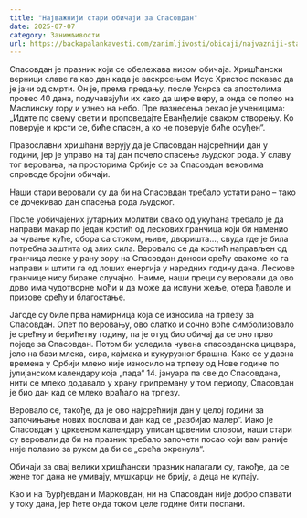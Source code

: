 ```yaml
---
title: "Најважнији стари обичаји за Спасовдан"
date: 2025-07-07
category: Занимљивости
url: https://backapalankavesti.com/zanimljivosti/obicaji/najvazniji-stari-obicaji-za-spasovdan/
---
```


Спасовдан је празник који се обележава низом обичаја. Хришћански верници славе га као дан када је васкрсењем Исус Христос показао да је јачи од смрти. Он је, према предању, после Ускрса са апостолима провео 40 дана, подучавајући их како да шире веру, а онда се попео на Маслинску гору и узнео на небо. Пре вазнесења рекао је ученицима: „Идите по свему свети и проповедајте Еванђелије сваком створењу. Ко поверује и крсти се, биће спасен, а ко не поверује биће осуђен“.

Православни хришћани верују да је Спасовдан најсрећнији дан у години, јер је управо на тај дан почело спасење људског рода. У славу тог веровања, на просторима Србије се за Спасовдан вековима спроводе бројни обичаји.

Наши стари веровали су да би на Спасовдан требало устати рано – тако се дочекивао дан спасења рода људског.

После уобичајених јутарњих молитви свако од укућана требало је да направи макар по један крстић од лескових гранчица који би наменио за чување куће, обора са стоком, њиве, дворишта…, свуда где је била потребна заштита од злих сила. Веровало се да крстић направљен од гранчица леске у рану зору на Спасовдан доноси срећу свакоме ко га направи и штити га од лоших енергија у наредних годину дана. Лескове гранчице нису биране случајно. Наиме, наши преци су веровали да ово дрво има чудотворне моћи и да може да испуни жеље, отера ђаволе и призове срећу и благостање.

Јагоде су биле прва намирница која се износила на трпезу за Спасовдан. Опет по веровању, ово слатко и сочно воће симболизовало је срећну и берићетну годину, па је отуд био обичај да се оно прво поједе за Спасовдан. Потом би уследила чувена спасовданска цицвара, јело на бази млека, сира, кајмака и кукурузног брашна. Како се у давна времена у Србији млеко није износило на трпезу од Нове године по јулијанском календару која „пада“ 14. јануара па све до Спасовдана, нити се млеко додавало у храну припреману у том периоду, Спасовдан је био дан кад се млеко враћало на трпезу.

Веровало се, такође, да је ово најсрећнији дан у целој години за започињање нових послова и дан кад се „разбијао малер“. Иако је Спасовдан у црквеном календару уписан црвеним словом, наши стари су веровали да би на празник требало започети посао који вам раније није полазио за руком да би се „срећа окренула“.

Обичаји за овај велики хришћански празник налагали су, такође, да се жене тог дана не умивају, мушкарци не брију, а деца не купају.

Као и на Ђурђевдан и Марковдан, ни на Спасовдан није добро спавати у току дана, јер ћете онда током целе године бити поспани.

